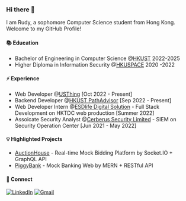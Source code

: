 ### Hi there 👋

I am Rudy, a sophomore Computer Science student from Hong Kong. Welcome to my GitHub Profile!

#### 📚 Education
* Bachelor of Engineering in Computer Science @[HKUST](https://hkust.edu.hk/) 2022-2025
* Higher Diploma in Information Security @[HKUSPACE](https://hkuspace.hku.hk/) 2020 -2022

#### ⚡ Experience
* Web Developer @[USThing](https://usthing.xyz/) [Oct 2022 - Present]
* Backend Developer @[HKUST PathAdvisor](https://pathadvisor.ust.hk/) [Sep 2022 - Present]
* Web Developer Intern @[ESDlife Digital Solution](https://ds.esdlife.com/) - Full Stack Development on HKTDC web production [Summer 2022]
* Assoicate Security Analyst @[Cerberus Security Limited](https://www.cerberusoc.com/) - SIEM on Security Operation Center [Jun 2021 - May 2022]

#### 💡 Highlighted Projects
* [AuctionHouse](https://auctionhouse-web.netlify.app/) - Real-time Mock Bidding Platform by Socket.IO + GraphQL API
* [PiggyBank](https://piggybank-web.netlify.app/) - Mock Banking Web by MERN + RESTful API

#### 👥 Connect
[![LinkedIn](https://img.shields.io/badge/linkedin-%230077B5.svg?style=for-the-badge&logo=linkedin&logoColor=white)](https://www.linkedin.com/in/rudyyen/)
[![Gmail](https://img.shields.io/badge/Gmail-D14836?style=for-the-badge&logo=gmail&logoColor=white)](mailto:rudyyen.work@gmail.com)

<!--
#### 🎯 Portfolio
Check out my portfolio website [here]().
--!>





